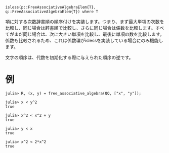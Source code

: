 ```
isless(p::FreeAssociativeAlgebraElem{T}, q::FreeAssociativeAlgebraElem{T}) where T
```

項に対する次数辞書順の順序付けを実装します。つまり、まず最大単項の次数を比較し、同じ場合は辞書順で比較し、さらに同じ場合は係数を比較します。すべてがまだ同じ場合は、次に大きい単項を比較し、最後に単項の数を比較します。係数も比較されるため、これは係数環がislessを実装している場合にのみ機能します。

文字の順序は、代数を初期化する際に与えられた順序の逆です。

# 例

```jldoctest
julia> R, (x, y) = free_associative_algebra(QQ, ["x", "y"]);

julia> x < y^2
true

julia> x^2 < x^2 + y
true

julia> y < x
true

julia> x^2 < 2*x^2
true
```
